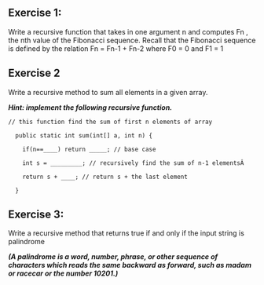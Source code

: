 ## Exercise 1:

Write a recursive function that takes in one argument n and computes Fn , the nth value of the Fibonacci sequence. Recall that the Fibonacci sequence is defined by the relation Fn = Fn-1 + Fn-2 where F0 = 0 and F1 = 1


## Exercise 2

Write a recursive method to sum all elements in a given array.

_**Hint: implement the following recursive function.**_

```
// this function find the sum of first n elements of array

  public static int sum(int[] a, int n) {

    if(n==____) return _____; // base case

    int s = _________; // recursively find the sum of n-1 elementsÂ 

    return s + ____; // return s + the last element

  }
```

## Exercise 3:

Write a recursive method that returns true if and only if the input string is palindrome 

_**(A palindrome is a word, number, phrase, or other sequence of characters which reads the same backward as forward, such as madam or racecar or the number 10201.)**_
